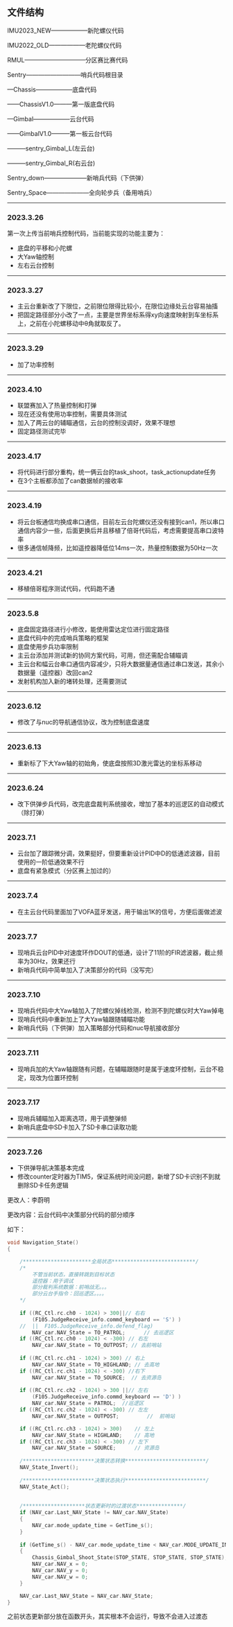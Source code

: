 ## 文件结构

IMU2023_NEW——————新陀螺仪代码

IMU2022_OLD——————老陀螺仪代码

RMUL——————————分区赛比赛代码

Sentry—————————哨兵代码根目录

—Chassis——————底盘代码

——ChassisV1.0———第一版底盘代码

—Gimbal——————云台代码

——GimbalV1.0———第一板云台代码

———sentry_Gimbal_L(左云台)

———sentry_Gimbal_R(右云台)

Sentry_down———————新哨兵代码（下供弹）

Sentry_Space———————全向轮步兵（备用哨兵）

---

### 2023.3.26

第一次上传当前哨兵控制代码，当前能实现的功能主要为：

+ 底盘的平移和小陀螺
+ 大Yaw轴控制
+ 左右云台控制

---

### 2023.3.27

+ 主云台重新改了下限位，之前限位限得比较小，在限位边缘处云台容易抽搐
+ 把固定路径部分小改了一点，主要是世界坐标系得xy向速度映射到车坐标系上，之前在小陀螺移动中θ角就取反了。

---

### 2023.3.29

+ 加了功率控制

---

### 2023.4.10

+ 联盟赛加入了热量控制和打弹
+ 现在还没有使用功率控制，需要具体测试
+ 加入了两云台的辅瞄通信，云台的控制没调好，效果不理想
+ 固定路径测试完毕

---

### 2023.4.17

+ 将代码进行部分重构，统一俩云台的task_shoot，task_actionupdate任务
+ 在3个主板都添加了can数据帧的接收率

---

### 2023.4.19

+ 将云台板通信均换成串口通信，目前左云台陀螺仪还没有接到can1，所以串口通信内容少一些，后面更换后并且移植了倍哥代码后，考虑需要提高串口波特率
+ 很多通信帧降频，比如遥控器降低位14ms一次，热量控制数据为50Hz一次

---

### 2023.4.21

+ 移植倍哥程序测试代码，代码跑不通

---

### 2023.5.8

+ 底盘固定路径进行小修改，能使用雷达定位进行固定路径
+ 底盘代码中的完成哨兵策略的框架
+ 底盘使用步兵功率限制
+ 主云台添加并测试新的协同方案代码，可用，但还需配合辅瞄调
+ 主云台和幅云台串口通信内容减少，只将大数据量通信通过串口发送，其余小数据量（遥控器）改回can2
+ 发射机构加入新的堵转处理，还需要测试

---

### 2023.6.12

+ 修改了与nuc的导航通信协议，改为控制底盘速度

---

### 2023.6.13

+ 重新标了下大Yaw轴的初始角，使底盘按照3D激光雷达的坐标系移动

---

### 2023.6.24

+ 改下供弹步兵代码，改完底盘裁判系统接收，增加了基本的巡逻区的自动模式（除打弹）

---

### 2023.7.1

+ 云台加了跟踪微分调，效果挺好，但要重新设计PID中D的低通滤波器，目前使用的一阶低通效果不行
+ 底盘有紧急模式（分区赛上加过的）

---

### 2023.7.4

+ 在主云台代码里面加了VOFA蓝牙发送，用于输出1K的信号，方便后面做滤波

---

### 2023.7.7

+ 现哨兵云台PID中对速度环作DOUT的低通，设计了11阶的FIR滤波器，截止频率为30Hz，效果还行
+ 新哨兵代码中简单加入了决策部分的代码（没写完）

---

### 2023.7.10

+ 现哨兵代码中大Yaw轴加入了陀螺仪掉线检测，检测不到陀螺仪时大Yaw掉电
+ 现哨兵代码中重新加上了大Yaw轴跟随辅瞄功能
+ 新哨兵代码（下供弹）加入策略部分代码和nuc导航接收部分

---

### 2023.7.11

+ 现哨兵加的大Yaw轴跟随有问题，在辅瞄跟随时是属于速度环控制，云台不稳定，现改为位置环控制

---

### 2023.7.17

+ 现哨兵辅瞄加入距离选项，用于调整弹频
+ 新哨兵底盘中SD卡加入了SD卡串口读取功能

----

### 2023.7.26

+ 下供弹导航决策基本完成
+ 修改counter定时器为TIM5，保证系统时间没问题，新增了SD卡识别不到就删除SD卡任务逻辑



更改人：李蔚明

更改内容：云台代码中决策部分代码的部分顺序

如下：

```C
void Navigation_State()
{

	/**********************全局状态***************************/
	/*
		不管当前状态，直接转跳到目标状态
		遥控器：用于调试
		部分裁判系统数据：前哨战无。。。
		部分云台手指令：回巡逻区。。。。
	*/
	
	if ((RC_Ctl.rc.ch0 - 1024) > 300||// 右右
		(F105.JudgeReceive_info.commd_keyboard == 'S') )
	//	||	F105.JudgeReceive_info.defend_flag)	 
		NAV_car.NAV_State = TO_PATROL;		// 去巡逻区
	if ((RC_Ctl.rc.ch0 - 1024) < -300) // 右左
		NAV_car.NAV_State = TO_OUTPOST; // 去前哨站
	
	if ((RC_Ctl.rc.ch1 - 1024) > 300) // 右上
		NAV_car.NAV_State = TO_HIGHLAND; // 去高地
	if ((RC_Ctl.rc.ch1 - 1024) < -300) //右下
		NAV_car.NAV_State = TO_SOURCE;	// 去资源岛
	
	if ((RC_Ctl.rc.ch2 - 1024) > 300 ||// 左右
		(F105.JudgeReceive_info.commd_keyboard == 'D') )	 
		NAV_car.NAV_State = PATROL;	 //巡逻区
	if ((RC_Ctl.rc.ch2 - 1024) < -300) // 左左
		NAV_car.NAV_State = OUTPOST;		 //  前哨站

	if ((RC_Ctl.rc.ch3 - 1024) > 300)	 // 左上
		NAV_car.NAV_State = HIGHLAND;	 // 高地
	if ((RC_Ctl.rc.ch3 - 1024) < -300) // 左下
		NAV_car.NAV_State = SOURCE;		 // 资源岛
	
	/***********************决策状态转换**************************/
	NAV_State_Invert();		
	
	/***********************决策状态执行**************************/
	NAV_State_Act();	
	
	
	/********************状态更新时的过渡状态***************/
	if (NAV_car.Last_NAV_State != NAV_car.NAV_State)
	{
		NAV_car.mode_update_time = GetTime_s();
	}
	
	if (GetTime_s() - NAV_car.mode_update_time < NAV_car.MODE_UPDATE_INTERVAL) // 过渡时间1.5s
	{
		Chassis_Gimbal_Shoot_State(STOP_STATE, STOP_STATE, STOP_STATE);
		NAV_car.NAV_x = 0;
		NAV_car.NAV_y = 0;
		NAV_car.NAV_w = 0;
	}

	NAV_car.Last_NAV_State = NAV_car.NAV_State;
}

```

之前状态更新部分放在函数开头，其实根本不会运行，导致不会进入过渡态
